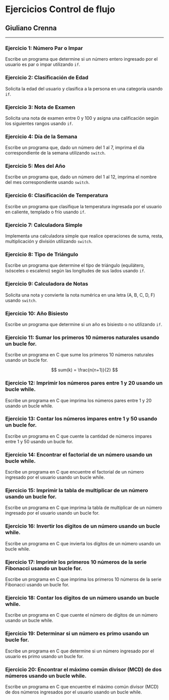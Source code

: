 # Ejercicios Control de flujo
## Giuliano Crenna
---

### Ejercicio 1: Número Par o Impar
Escribe un programa que determine si un número entero ingresado por el usuario es par o impar utilizando `if`.

### Ejercicio 2: Clasificación de Edad
Solicita la edad del usuario y clasifica a la persona en una categoría usando `if`.

### Ejercicio 3: Nota de Examen
Solicita una nota de examen entre 0 y 100 y asigna una calificación según los siguientes rangos usando `if`.

### Ejercicio 4: Día de la Semana
Escribe un programa que, dado un número del 1 al 7, imprima el día correspondiente de la semana utilizando `switch`.

### Ejercicio 5: Mes del Año
Escribe un programa que, dado un número del 1 al 12, imprima el nombre del mes correspondiente usando `switch`.

### Ejercicio 6: Clasificación de Temperatura
Escribe un programa que clasifique la temperatura ingresada por el usuario en caliente, templado o frío usando `if`.

### Ejercicio 7: Calculadora Simple
Implementa una calculadora simple que realice operaciones de suma, resta, multiplicación y división utilizando `switch`.

### Ejercicio 8: Tipo de Triángulo
Escribe un programa que determine el tipo de triángulo (equilátero, isósceles o escaleno) según las longitudes de sus lados usando `if`.

### Ejercicio 9: Calculadora de Notas
Solicita una nota y convierte la nota numérica en una letra (A, B, C, D, F) usando `switch`.

### Ejercicio 10: Año Bisiesto
Escribe un programa que determine si un año es bisiesto o no utilizando `if`.

### Ejercicio 11: Sumar los primeros 10 números naturales usando un bucle for.
Escribe un programa en C que sume los primeros 10 números naturales usando un bucle for.

$$
sum(k) = \frac{n(n+1)}{2}
$$

### Ejercicio 12: Imprimir los números pares entre 1 y 20 usando un bucle while.
Escribe un programa en C que imprima los números pares entre 1 y 20 usando un bucle while.

### Ejercicio 13: Contar los números impares entre 1 y 50 usando un bucle for.
Escribe un programa en C que cuente la cantidad de números impares entre 1 y 50 usando un bucle for.

### Ejercicio 14: Encontrar el factorial de un número usando un bucle while.
Escribe un programa en C que encuentre el factorial de un número ingresado por el usuario usando un bucle while.

### Ejercicio 15: Imprimir la tabla de multiplicar de un número usando un bucle for.
Escribe un programa en C que imprima la tabla de multiplicar de un número ingresado por el usuario usando un bucle for.

### Ejercicio 16: Invertir los dígitos de un número usando un bucle while.
Escribe un programa en C que invierta los dígitos de un número usando un bucle while.

### Ejercicio 17: Imprimir los primeros 10 números de la serie Fibonacci usando un bucle for.
Escribe un programa en C que imprima los primeros 10 números de la serie Fibonacci usando un bucle for.

### Ejercicio 18: Contar los dígitos de un número usando un bucle while.
Escribe un programa en C que cuente el número de dígitos de un número usando un bucle while.

### Ejercicio 19: Determinar si un número es primo usando un bucle for.
Escribe un programa en C que determine si un número ingresado por el usuario es primo usando un bucle for.

### Ejercicio 20: Encontrar el máximo común divisor (MCD) de dos números usando un bucle while.
Escribe un programa en C que encuentre el máximo común divisor (MCD) de dos números ingresados por el usuario usando un bucle while.